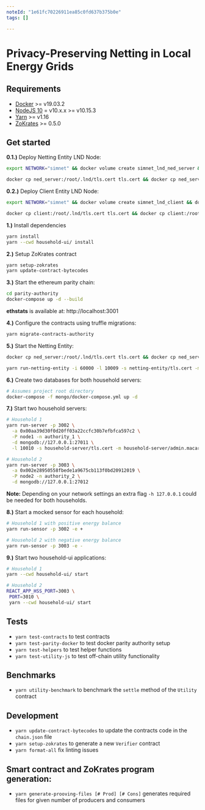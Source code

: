 ```yaml
---
noteId: "1e61fc70226911ea85c0fd637b375b0e"
tags: []

---
```


# Privacy-Preserving Netting in Local Energy Grids

## Requirements

- [Docker](https://docs.docker.com/install/) >= v19.03.2
- [NodeJS 10](https://nodejs.org/en/download/) = v10.x.x >= v10.15.3
- [Yarn](https://yarnpkg.com/lang/en/docs/install) >= v1.16
- [ZoKrates](https://github.com/Zokrates/ZoKrates) >= 0.5.0

## Get started

**0.1.)** Deploy Netting Entity LND Node:

```bash
export NETWORK="simnet" && docker volume create simnet_lnd_ned_server && docker-compose run -p 10009:10009 -d --name ned_server --volume simnet_lnd_ned_server:/root/.lnd lnd

docker cp ned_server:/root/.lnd/tls.cert tls.cert && docker cp ned_server:/root/.lnd/data/chain/bitcoin/simnet/admin.macaroon admin.macaroon
```

**0.2.)** Deploy Client Entity LND Node:

```bash
export NETWORK="simnet" && docker volume create simnet_lnd_client && docker-compose run -p 10010:10009 -d --name client --volume simnet_lnd_client:/root/.lnd lnd

docker cp client:/root/.lnd/tls.cert tls.cert && docker cp client:/root/.lnd/data/chain/bitcoin/simnet/admin.macaroon admin.macaroon
```

**1.)** Install dependencies

```bash
yarn install
yarn --cwd household-ui/ install
```

**2.)** Setup ZoKrates contract

```bash
yarn setup-zokrates
yarn update-contract-bytecodes
```

**3.)** Start the ethereum parity chain:

```bash
cd parity-authority
docker-compose up -d --build
```

**ethstats** is available at: http://localhost:3001

**4.)** Configure the contracts using truffle migrations:

```bash
yarn migrate-contracts-authority
```

**5.)** Start the Netting Entity:

```bash
docker cp ned_server:/root/.lnd/tls.cert tls.cert && docker cp ned_server:/root/.lnd/data/chain/bitcoin/simnet/admin.macaroon admin.macaroon

yarn run-netting-entity -i 60000 -l 10009 -s netting-entity/tls.cert -m netting-entity/admin.macaroon -p 8123
```

**6.)** Create two databases for both household servers:

```bash
# Assumes project root directory
docker-compose -f mongo/docker-compose.yml up -d
```

**7.)** Start two household servers:

```bash
# Household 1
yarn run-server -p 3002 \
  -a 0x00aa39d30f0d20ff03a22ccfc30b7efbfca597c2 \
  -P node1 -n authority_1 \
  -d mongodb://127.0.0.1:27011 \
  -l 10010 -s household-server/tls.cert -m household-server/admin.macaroon
```

```bash
# Household 2
yarn run-server -p 3003 \
  -a 0x002e28950558fbede1a9675cb113f0bd20912019 \
  -P node2 -n authority_2 \
  -d mongodb://127.0.0.1:27012
```

**Note:** Depending on your network settings an extra flag `-h 127.0.0.1` could be needed for both households.

**8.)** Start a mocked sensor for each household:

```bash
# Household 1 with positive energy balance
yarn run-sensor -p 3002 -e +
```

```bash
# Household 2 with negative energy balance
yarn run-sensor -p 3003 -e -
```

**9.)** Start two household-ui applications:

```bash
# Household 1
yarn --cwd household-ui/ start
```

```bash
# Household 2
REACT_APP_HSS_PORT=3003 \
 PORT=3010 \
 yarn --cwd household-ui/ start
```

## Tests

- `yarn test-contracts` to test contracts
- `yarn test-parity-docker` to test docker parity authority setup
- `yarn test-helpers` to test helper functions
- `yarn test-utility-js` to test off-chain utility functionality

## Benchmarks

- `yarn utility-benchmark` to benchmark the `settle` method of the `Utility` contract

## Development

- `yarn update-contract-bytecodes` to update the contracts code in the `chain.json` file
- `yarn setup-zokrates` to generate a new `Verifier` contract
- `yarn format-all` fix linting issues

## Smart contract and ZoKrates program generation:
- `yarn generate-prooving-files [# Prod] [# Cons]` generates required files for given number of producers and consumers
